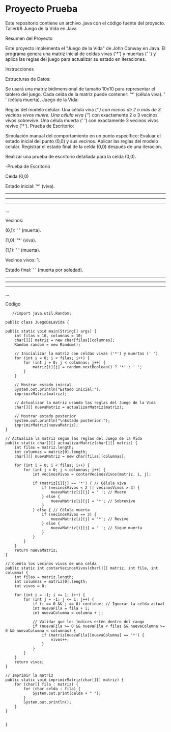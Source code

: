 # Proyecto Prueba
Este repositorio contiene un archivo .java con el código fuente del proyecto.
Taller#6
Juego de la Vida en Java

Resumen del Proyecto

Este proyecto implementa el "Juego de la Vida" de John Conway en Java. El programa genera una matriz inicial de celdas vivas ('*') y muertas (' ') y aplica las reglas del juego para actualizar su estado en iteraciones.


Instrucciones


Estructuras de Datos:

Se usará una matriz bidimensional de tamaño 10x10 para representar el tablero del juego.
Cada celda de la matriz puede contener:
'*' (célula viva).
' ' (célula muerta).
Juego de la Vida:

Reglas del modelo celular:
Una célula viva ('*') con menos de 2 o más de 3 vecinos vivos muere.
Una célula viva ('*') con exactamente 2 o 3 vecinos vivos sobrevive.
Una célula muerta (' ') con exactamente 3 vecinos vivos revive ('*').
Prueba de Escritorio:

Simulación manual del comportamiento en un punto específico:
Evaluar el estado inicial del punto (0,0) y sus vecinos.
Aplicar las reglas del modelo celular.
Registrar el estado final de la celda (0,0) después de una iteración.


Realizar una prueba de escritorio detallada para la celda (0,0).

-Prueba de Escritorio


Celda (0,0)

Estado inicial: '*' (viva).


*         *     *   
*   * * *         * 
*   *     *   *   * 
...

Vecinos:

(0,1): ' ' (muerta).

(1,0): '*' (viva).

(1,1): ' ' (muerta).

Vecinos vivos: 1.

Estado final: ' ' (muerta por soledad).



  *   * *           
*   * * * * *     * 
*   *           *   
...

Código



        
       //import java.util.Random;
       
    public class JuegoDeLaVida {

    public static void main(String[] args) {
        int filas = 10, columnas = 10;
        char[][] matriz = new char[filas][columnas];
        Random random = new Random();

        // Inicializar la matriz con celdas vivas ('*') y muertas (' ')
        for (int i = 0; i < filas; i++) {
            for (int j = 0; j < columnas; j++) {
                matriz[i][j] = random.nextBoolean() ? '*' : ' ';
            }
        }

        // Mostrar estado inicial
        System.out.println("Estado inicial:");
        imprimirMatriz(matriz);

        // Actualizar la matriz usando las reglas del Juego de la Vida
        char[][] nuevaMatriz = actualizarMatriz(matriz);

        // Mostrar estado posterior
        System.out.println("\nEstado posterior:");
        imprimirMatriz(nuevaMatriz);
    }

    // Actualiza la matriz según las reglas del Juego de la Vida
    public static char[][] actualizarMatriz(char[][] matriz) {
        int filas = matriz.length;
        int columnas = matriz[0].length;
        char[][] nuevaMatriz = new char[filas][columnas];

        for (int i = 0; i < filas; i++) {
            for (int j = 0; j < columnas; j++) {
                int vecinosVivos = contarVecinosVivos(matriz, i, j);

                if (matriz[i][j] == '*') { // Célula viva
                    if (vecinosVivos < 2 || vecinosVivos > 3) {
                        nuevaMatriz[i][j] = ' '; // Muere
                    } else {
                        nuevaMatriz[i][j] = '*'; // Sobrevive
                    }
                } else { // Célula muerta
                    if (vecinosVivos == 3) {
                        nuevaMatriz[i][j] = '*'; // Revive
                    } else {
                        nuevaMatriz[i][j] = ' '; // Sigue muerta
                    }
                }
            }
        }
        return nuevaMatriz;
    }

    // Cuenta los vecinos vivos de una celda
    public static int contarVecinosVivos(char[][] matriz, int fila, int columna) {
        int filas = matriz.length;
        int columnas = matriz[0].length;
        int vivos = 0;

        for (int i = -1; i <= 1; i++) {
            for (int j = -1; j <= 1; j++) {
                if (i == 0 && j == 0) continue; // Ignorar la celda actual
                int nuevaFila = fila + i;
                int nuevaColumna = columna + j;

                // Validar que los índices estén dentro del rango
                if (nuevaFila >= 0 && nuevaFila < filas && nuevaColumna >= 0 && nuevaColumna < columnas) {
                    if (matriz[nuevaFila][nuevaColumna] == '*') {
                        vivos++;
                    }
                }
            }
        }
        return vivos;
    }

    // Imprimir la matriz
    public static void imprimirMatriz(char[][] matriz) {
        for (char[] fila : matriz) {
            for (char celda : fila) {
                System.out.print(celda + " ");
            }
            System.out.println();
        }
    }


    }
